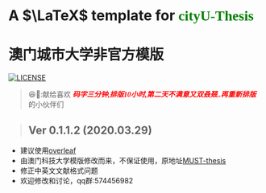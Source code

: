 #  A $\LaTeX$ template for <font face="verdana" color="green">cityU-Thesis</font> 
#  澳门城市大学非官方模版 
[![LICENSE](https://img.shields.io/badge/license-LaTeX%20Project%20Public%20License%20either%20version%201.3-blue.svg?style=flat-square)](http://www.latex-project.org/lppl.txt)

> 😆💬:献给喜欢 <font face="verdana" color="red">***码字三分钟,排版10小时,第二天不满意又双叒叕..再重新排版***</font>   的小伙伴们

> ##  Ver 0.1.1.2 (2020.03.29)

- 建议使用[overleaf](https://overleaf.com)
- 由澳门科技大学模版修改而来，不保证使用，原地址[MUST-thesis](https://github.com/iihciyekub/MUST-iitool)
- 修正中英文文献格式问题
- 欢迎修改和讨论，qq群:574456982



